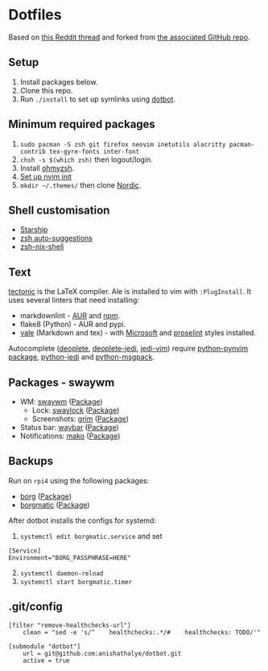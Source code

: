 # Dotfiles

Based on [this Reddit
thread](https://www.reddit.com/r/unixporn/comments/ivcxcw/sway_plateau/) and
forked from [the associated GitHub
repo](https://github.com/snakedye/sway_config).

## Setup

1. Install packages below.
2. Clone this repo.
3. Run `./install` to set up symlinks using
   [dotbot](https://github.com/anishathalye/dotbot).

## Minimum required packages

1. `sudo pacman -S zsh git firefox neovim inetutils alacritty pacman-contrib
   tex-gyre-fonts inter-font`
2. `chsh -s $(which zsh)` then logout/login.
3. Install [ohmyzsh](https://ohmyz.sh/#install).
4. [Set up nvim init](https://neovim.io/doc/user/nvim.html#nvim-from-vim)
5. `mkdir ~/.themes/` then clone
   [Nordic](https://github.com/EliverLara/Nordic).

## Shell customisation

* [Starship](https://starship.rs/)
* [zsh auto-suggestions](https://github.com/zsh-users/zsh-autosuggestions)
* [zsh-nix-shell](https://github.com/chisui/zsh-nix-shell)

## Text

[tectonic](https://tectonic-typesetting.github.io/en-US/index.html) is the
LaTeX compiler. Ale is installed to vim with `:PlugInstall`. It uses several
linters that need installing:

* markdownlint -
  [AUR](https://aur.archlinux.org/packages/nodejs-markdownlint-cli/) and
  [npm](https://github.com/igorshubovych/markdownlint-cli).
* flake8 (Python) - AUR and pypi.
* [vale](https://docs.errata.ai/vale/about/) (Markdown and tex) - with
  [Microsoft](https://github.com/errata-ai/Microsoft) and
  [proselint](https://github.com/errata-ai/proselint) styles installed.

Autocomplete ([deoplete](https://github.com/Shougo/deoplete.nvim),
[deoplete-jedi](https://github.com/deoplete-plugins/deoplete-jedi),
[jedi-vim](https://github.com/davidhalter/jedi-vim)) require [python-pynvim
package](https://www.archlinux.org/packages/community/any/python-pynvim/),
[python-jedi](https://www.archlinux.org/packages/community/any/python-jedi/)
and
[python-msgpack](https://www.archlinux.org/packages/community/x86_64/python-msgpack/).

## Packages - swaywm

* WM: [swaywm](https://swaywm.org/)
  ([Package](https://aur.archlinux.org/packages/sway-git/))
  * Lock: [swaylock](https://github.com/swaywm/swaylock)
    ([Package](https://www.archlinux.org/packages/community/x86_64/swaylock/))
  * Screenshots: [grim](https://github.com/emersion/grim)
    ([Package](https://www.archlinux.org/packages/community/x86_64/grim/))
* Status bar: [waybar](https://github.com/Alexays/Waybar/)
  ([Package](https://aur.archlinux.org/packages/waybar-git/))
* Notifications: [mako](https://wayland.emersion.fr/mako/)
  ([Package](https://www.archlinux.org/packages/community/x86_64/mako/))

## Backups

Run on `rpi4` using the following packages:

* [borg](https://www.borgbackup.org/)
  ([Package](https://www.archlinux.org/packages/community/x86_64/borg/))
* [borgmatic](https://torsion.org/borgmatic/)
  ([Package](https://www.archlinux.org/packages/community/any/borgmatic/))

After dotbot installs the configs for systemd:

1. `systemctl edit borgmatic.service` and set

```
[Service]
Environment="BORG_PASSPHRASE=HERE"
```

2. `systemctl daemon-reload`
3. `systemctl start borgmatic.timer`

## .git/config

```
[filter "remove-healthchecks-url"]
    clean = "sed -e 's/^    healthchecks:.*/#    healthchecks: TODO/'"

[submodule "dotbot"]
    url = git@github.com:anishathalye/dotbot.git
    active = true
```
